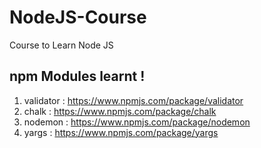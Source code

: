 # NodeJS-Course
Course to Learn Node JS

## npm Modules learnt !

1. validator : https://www.npmjs.com/package/validator
2. chalk : https://www.npmjs.com/package/chalk
3. nodemon : https://www.npmjs.com/package/nodemon
4. yargs : https://www.npmjs.com/package/yargs
